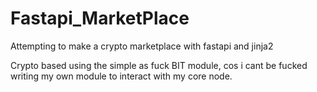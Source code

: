 # Fastapi_MarketPlace
Attempting to make a crypto marketplace with fastapi and jinja2

Crypto based using the simple as fuck BIT module, cos i cant be fucked writing my own module to interact with my core node.
